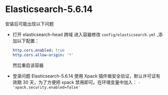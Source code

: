 # Elasticsearch-5.6.14

安装后可能出现以下问题

- 打开 elasticsearch-head 跨域
  进入容器修改 `config/elasticsearch.yml` ,添加以下配置：

  ```yaml
  http.cors.enabled: true
  http.cors.allow-origin: '*'
  ```

  然后重启该容器

- 登录问题
  Elasticsearch-5.6.14 使用 Xpack 插件做安全验证，默认许可证有效期 30 天，为了方便把 xpack 禁用即可。在环境变量中加入：
  `- 'xpack.security.enabled=false'`
